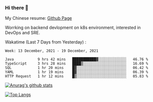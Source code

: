 ### Hi there 👋

My Chinese resume: [Github Page](https://spencercjh.github.io/resume/)

Worrking on backend devlopment on k8s environment, interested in DevOps and SRE.

Wakatime (Last 7 Days from Yesterday) :

<!--START_SECTION:waka-->
```text
Week: 13 December, 2021 - 19 December, 2021

Java           9 hrs 42 mins   ███████████▓░░░░░░░░░░░░░   46.76 % 
TypeScript     3 hrs 28 mins   ████▒░░░░░░░░░░░░░░░░░░░░   16.69 % 
SQL            1 hr 20 mins    █▓░░░░░░░░░░░░░░░░░░░░░░░   06.42 % 
YAML           1 hr 19 mins    █▓░░░░░░░░░░░░░░░░░░░░░░░   06.39 % 
HTTP Request   1 hr 12 mins    █▒░░░░░░░░░░░░░░░░░░░░░░░   05.83 % 
```
<!--END_SECTION:waka-->

[![Anurag's github stats](https://github-readme-stats.vercel.app/api?username=spencercjh&theme=tokyonight&show_icons=true)](https://github.com/anuraghazra/github-readme-stats)

[![Top Langs](https://github-readme-stats.vercel.app/api/top-langs/?username=spencercjh&layout=compact&theme=tokyonight)](https://github.com/anuraghazra/github-readme-stats)
